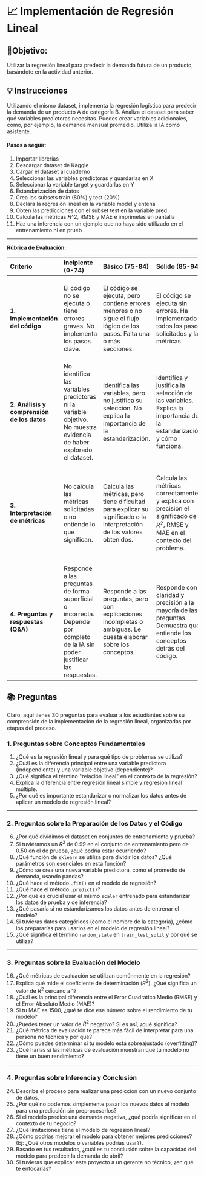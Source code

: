 # 📈 Implementación de Regresión Lineal

## 🎯Objetivo: 
Utilizar la regresión lineal para predecir la demanda futura de un producto, basándote en la actividad anterior. 

## 💡 Instrucciones
Utilizando el mismo dataset, implementa la regresión logística para predecir la demanda de un producto A de categoría B. Analiza el dataset para saber qué variables predictoras necesitas. Puedes crear variables adicionales, como, por ejemplo, la demanda mensual promedio. Utiliza la IA como asistente.

#### **Pasos a seguir:**
1. Importar librerías
2. Descargar dataset de Kaggle
3. Cargar el dataset al cuaderno
4. Seleccionar las variables predictoras y guardarlas en X
5. Seleccionar la variable target y guardarlas en Y
6. Estandarización de datos
7. Crea los subsets train (80%) y test (20%)
8. Declara la regresión lineal en la variable model y entena
9. Obten las predicciones con el subset test en la variable pred
10. Calcula las métricas 𝑅^2, RMSE y MAE e imprimelas en pantalla
11. Haz una inferencia con un ejemplo que no haya sido utilizado en el entrenamiento ni en prueb


---

**Rúbrica de Evaluación:**

| Criterio | Incipiente (0-74) | Básico (75-84) | Sólido (85-94| Destacado (95-100) |
| :--- | :--- | :--- | :--- | :--- |
| **1. Implementación del código** | El código no se ejecuta o tiene errores graves. No implementa los pasos clave. | El código se ejecuta, pero contiene errores menores o no sigue el flujo lógico de los pasos. Falta una o más secciones. | El código se ejecuta sin errores. Ha implementado todos los pasos solicitados y las métricas. | El código es limpio, bien comentado y sigue todos los pasos lógicamente. Ha implementado una variable adicional correctamente. |
| **2. Análisis y comprensión de los datos** | No identifica las variables predictoras ni la variable objetivo. No muestra evidencia de haber explorado el dataset. | Identifica las variables, pero no justifica su selección. No explica la importancia de la estandarización. | Identifica y justifica la selección de las variables. Explica la importancia de la estandarización y cómo funciona. | Muestra un análisis profundo de los datos, justificando la selección de variables y la creación de una nueva variable predictora. |
| **3. Interpretación de métricas** | No calcula las métricas solicitadas o no entiende lo que significan. | Calcula las métricas, pero tiene dificultad para explicar su significado o la interpretación de los valores obtenidos. | Calcula las métricas correctamente y explica con precisión el significado de $R^2$, RMSE y MAE en el contexto del problema. | No solo calcula e interpreta las métricas, sino que también sugiere cómo podrían usarse para comparar diferentes modelos y por qué una es más adecuada que otra. |
| **4. Preguntas y respuestas (Q&A)** | Responde a las preguntas de forma superficial o incorrecta. Depende por completo de la IA sin poder justificar las respuestas. | Responde a las preguntas, pero con explicaciones incompletas o ambiguas. Le cuesta elaborar sobre los conceptos. | Responde con claridad y precisión a la mayoría de las preguntas. Demuestra que entiende los conceptos detrás del código. | Responde a todas las preguntas con una comprensión profunda. Puede explicar por qué se tomaron ciertas decisiones de codificación y cómo se podría mejorar el modelo. |

## 📚 Preguntas
Claro, aquí tienes 30 preguntas para evaluar a los estudiantes sobre su comprensión de la implementación de la regresión lineal, organizadas por etapas del proceso.

### **1. Preguntas sobre Conceptos Fundamentales**

1.  ¿Qué es la regresión lineal y para qué tipo de problemas se utiliza?
2.  ¿Cuál es la diferencia principal entre una variable predictora (independiente) y una variable objetivo (dependiente)?
3.  ¿Qué significa el término "relación lineal" en el contexto de la regresión?
4.  Explica la diferencia entre regresión lineal simple y regresión lineal múltiple.
5.  ¿Por qué es importante estandarizar o normalizar los datos antes de aplicar un modelo de regresión lineal?

---

### **2. Preguntas sobre la Preparación de los Datos y el Código**

6.  ¿Por qué dividimos el dataset en conjuntos de entrenamiento y prueba?
7.  Si tuviéramos un $R^2$ de 0.99 en el conjunto de entrenamiento pero de 0.50 en el de prueba, ¿qué podría estar ocurriendo?
8.  ¿Qué función de `sklearn` se utiliza para dividir los datos? ¿Qué parámetros son esenciales en esta función?
9.  ¿Cómo se crea una nueva variable predictora, como el promedio de demanda, usando pandas?
10. ¿Qué hace el método `.fit()` en el modelo de regresión?
11. ¿Qué hace el método `.predict()`?
12. ¿Por qué es crucial usar el mismo `scaler` entrenado para estandarizar los datos de prueba y de inferencia?
13. ¿Qué pasaría si no estandarizamos los datos antes de entrenar el modelo?
14. Si tuvieras datos categóricos (como el nombre de la categoría), ¿cómo los prepararías para usarlos en el modelo de regresión lineal?
15. ¿Qué significa el término `random_state` en `train_test_split` y por qué se utiliza?

---

### **3. Preguntas sobre la Evaluación del Modelo**

16. ¿Qué métricas de evaluación se utilizan comúnmente en la regresión?
17. Explica qué mide el coeficiente de determinación ($R^2$). ¿Qué significa un valor de $R^2$ cercano a 1?
18. ¿Cuál es la principal diferencia entre el Error Cuadrático Medio (RMSE) y el Error Absoluto Medio (MAE)?
19. Si tu MAE es 1500, ¿qué te dice ese número sobre el rendimiento de tu modelo?
20. ¿Puedes tener un valor de $R^2$ negativo? Si es así, ¿qué significa?
21. ¿Qué métrica de evaluación te parece más fácil de interpretar para una persona no técnica y por qué?
22. ¿Cómo puedes determinar si tu modelo está sobreajustado (overfitting)?
23. ¿Qué harías si las métricas de evaluación muestran que tu modelo no tiene un buen rendimiento?

---

### **4. Preguntas sobre Inferencia y Conclusión**

24. Describe el proceso para realizar una predicción con un nuevo conjunto de datos.
25. ¿Por qué no podemos simplemente pasar los nuevos datos al modelo para una predicción sin preprocesarlos?
26. Si el modelo predice una demanda negativa, ¿qué podría significar en el contexto de tu negocio?
27. ¿Qué limitaciones tiene el modelo de regresión lineal?
28. ¿Cómo podrías mejorar el modelo para obtener mejores predicciones? (Ej: ¿Qué otros modelos o variables podrías usar?).
29. Basado en tus resultados, ¿cuál es tu conclusión sobre la capacidad del modelo para predecir la demanda de abril?
30. Si tuvieras que explicar este proyecto a un gerente no técnico, ¿en qué te enfocarías?

